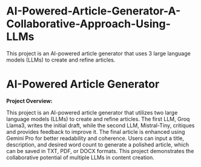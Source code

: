 # AI-Powered-Article-Generator-A-Collaborative-Approach-Using-LLMs
This project is an AI-powered article generator that uses 3 large language models (LLMs) to create and refine articles. 
    <h1>AI-Powered Article Generator</h1>
        <p><strong>Project Overview:</strong></p>
        <p>This project is an AI-powered article generator that utilizes two large language models (LLMs) to create and refine articles. The first LLM, Groq Llama3, writes the initial draft, while the second LLM, Mistral-Tiny, critiques and provides feedback to improve it. The final article is enhanced using Gemini Pro for better readability and coherence. Users can input a title, description, and desired word count to generate a polished article, which can be saved in TXT, PDF, or DOCX formats. This project demonstrates the collaborative potential of multiple LLMs in content creation.</p>
    
    
                         
               
                                        
